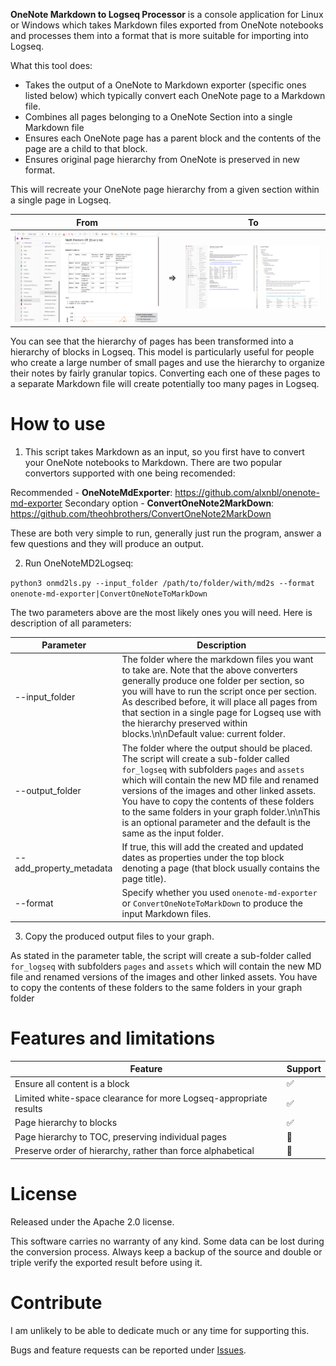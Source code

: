 **OneNote Markdown to Logseq Processor** is a console application for Linux or Windows which takes Markdown files exported from OneNote notebooks and processes them into a format that is more suitable for importing into Logseq.

What this tool does:
* Takes the output of a OneNote to Markdown exporter (specific ones listed below) which typically convert each OneNote page to a Markdown file.
* Combines all pages belonging to a OneNote Section into a single Markdown file
* Ensures each OneNote page has a parent block and the contents of the page are a child to that block.
* Ensures original page hierarchy from OneNote is preserved in new format.

This will recreate your OneNote page hierarchy from a given section within a single page in Logseq.

|From||To|
|---|---|---|
|![](images/onenote_sample.png)|=>|![](images/export_sample.png)|

You can see that the hierarchy of pages has been transformed into a hierarchy of blocks in Logseq. This model is particularly useful for people who create a large number of small pages and use the hierarchy to organize their notes by fairly granular topics. Converting each one of these pages to a separate Markdown file will create potentially too many pages in Logseq.


# How to use

1. This script takes Markdown as an input, so you first have to convert your OneNote notebooks to Markdown. There are two popular convertors supported with one being recomended:

Recommended - **OneNoteMdExporter**: https://github.com/alxnbl/onenote-md-exporter
Secondary option - **ConvertOneNote2MarkDown**: https://github.com/theohbrothers/ConvertOneNote2MarkDown

These are both very simple to run, generally just run the program, answer a few questions and they will produce an output.

2. Run OneNoteMD2Logseq:

`python3 onmd2ls.py --input_folder /path/to/folder/with/md2s --format onenote-md-exporter|ConvertOneNoteToMarkDown`

The two parameters above are the most likely ones you will need. Here is description of all parameters:

|Parameter|Description|
|---|---|
|--input_folder|The folder where the markdown files you want to take are. Note that the above converters generally produce one folder per section, so you will have to run the script once per section. As described before, it will place all pages from that section in a single page for Logseq use with the hierarchy preserved within blocks.\n\nDefault value: current folder.|
|--output_folder|The folder where the output should be placed. The script will create a sub-folder called `for_logseq` with subfolders `pages` and `assets` which will contain the new MD file and renamed versions of the images and other linked assets. You have to copy the contents of these folders to the same folders in your graph folder.\n\nThis is an optional parameter and the default is the same as the input folder.|
|--add_property_metadata|If true, this will add the created and updated dates as properties under the top block denoting a page (that block usually contains the page title).|
|--format|Specify whether you used `onenote-md-exporter` or `ConvertOneNoteToMarkDown` to produce the input Markdown files.|


3. Copy the produced output files to your graph.

As stated in the parameter table, the script will create a sub-folder called `for_logseq` with subfolders `pages` and `assets` which will contain the new MD file and renamed versions of the images and other linked assets. You have to copy the contents of these folders to the same folders in your graph folder


# Features and limitations

| Feature| Support |
| --- | --- |
| Ensure all content is a block | ✅ |
| Limited white-space clearance for more Logseq-appropriate results | ✅ |
| Page hierarchy to blocks | ✅ |
| Page hierarchy to TOC, preserving individual pages | 🔴 |
| Preserve order of hierarchy, rather than force alphabetical | 🔴 |


# License

Released under the Apache 2.0 license.

This software carries no warranty of any kind. Some data can be lost during the conversion process. Always keep a backup of the source and double or triple verify the exported result before using it.

# Contribute

I am unlikely to be able to dedicate much or any time for supporting this.

Bugs and feature requests can be reported under [Issues](https://github.com/antonba/OneNoteMD2Logseq/issues).
